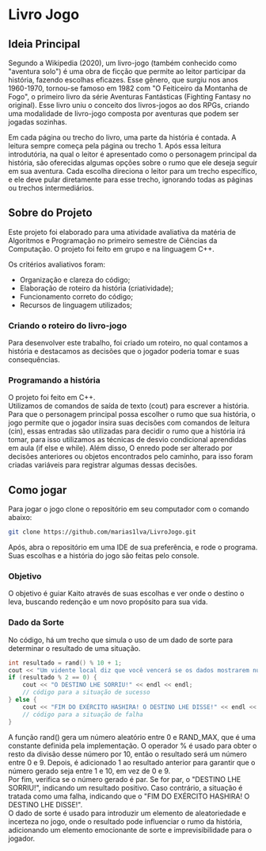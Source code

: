 # Livro Jogo

## Ideia Principal
Segundo a Wikipedia (2020), um livro-jogo (também conhecido como "aventura solo") é uma obra de ficção que permite ao leitor participar da história, fazendo escolhas eficazes. Esse gênero, que surgiu nos anos 1960-1970, tornou-se famoso em 1982 com "O Feiticeiro da Montanha de Fogo", o primeiro livro da série Aventuras Fantásticas (Fighting Fantasy no original). Esse livro uniu o conceito dos livros-jogos ao dos RPGs, criando uma modalidade de livro-jogo composta por aventuras que podem ser jogadas sozinhas.

Em cada página ou trecho do livro, uma parte da história é contada. A leitura sempre começa pela página ou trecho 1. Após essa leitura introdutória, na qual o leitor é apresentado como o personagem principal da história, são oferecidas algumas opções sobre o rumo que ele deseja seguir em sua aventura. Cada escolha direciona o leitor para um trecho específico, e ele deve pular diretamente para esse trecho, ignorando todas as páginas ou trechos intermediários.

## Sobre do Projeto

Este projeto foi elaborado para uma atividade avaliativa da matéria de Algoritmos e Programação no primeiro semestre de Ciências da Computação. O projeto foi feito em grupo e na linguagem C++.

Os critérios avaliativos foram: 
- Organização e clareza do código;
- Elaboração de roteiro da história (criatividade);
- Funcionamento correto do código;
- Recursos de linguagem utilizados;

### Criando o roteiro do livro-jogo
Para desenvolver este trabalho, foi criado um roteiro, no qual contamos a história e destacamos as decisões que o jogador poderia tomar e suas consequências.

### Programando a história
O projeto foi feito em C++.\
Utilizamos de comandos de saída de texto (cout) para escrever a história.
Para que o personagem principal possa escolher o rumo que sua história, o jogo permite que o jogador insira suas decisões com comandos de leitura (cin), essas entradas são utilizadas para decidir o rumo que a história irá tomar, para isso utilizamos as técnicas de desvio condicional aprendidas em aula (if else e while). Além disso, O enredo pode ser alterado por decisões anteriores ou objetos encontrados pelo caminho, para isso foram criadas variáveis para registrar algumas dessas decisões.


## Como jogar
Para jogar o jogo clone o repositório em seu computador com o comando abaixo:
```bash
git clone https://github.com/marias1lva/LivroJogo.git
```
Após, abra o repositório em uma IDE de sua preferência, e rode o programa. Suas escolhas e a história do jogo são feitas pelo console.


### Objetivo
O objetivo é guiar Kaito através de suas escolhas e ver onde o destino o leva, buscando redenção e um novo propósito para sua vida.

### Dado da Sorte
No código, há um trecho que simula o uso de um dado de sorte para determinar o resultado de uma situação.

```cpp
int resultado = rand() % 10 + 1;
cout << "Um vidente local diz que você vencerá se os dados mostrarem números pares. Seu resultado é: " << resultado << endl << endl;
if (resultado % 2 == 0) {
    cout << "O DESTINO LHE SORRIU!" << endl << endl;
    // código para a situação de sucesso
} else {
    cout << "FIM DO EXÉRCITO HASHIRA! O DESTINO LHE DISSE!" << endl << endl;
    // código para a situação de falha
}
```

A função rand() gera um número aleatório entre 0 e RAND_MAX, que é uma constante definida pela implementação. O operador % é usado para obter o resto da divisão desse número por 10, então o resultado será um número entre 0 e 9. Depois, é adicionado 1 ao resultado anterior para garantir que o número gerado seja entre 1 e 10, em vez de 0 e 9.\
Por fim, verifica se o número gerado é par. Se for par, o "DESTINO LHE SORRIU!", indicando um resultado positivo. Caso contrário, a situação é tratada como uma falha, indicando que o "FIM DO EXÉRCITO HASHIRA! O DESTINO LHE DISSE!".\
O dado de sorte é usado para introduzir um elemento de aleatoriedade e incerteza no jogo, onde o resultado pode influenciar o rumo da história, adicionando um elemento emocionante de sorte e imprevisibilidade para o jogador.




